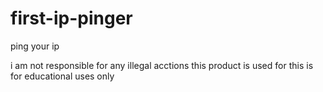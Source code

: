 # first-ip-pinger
ping your ip 

i am not responsible for any illegal acctions this product is used for this is for educational uses only
